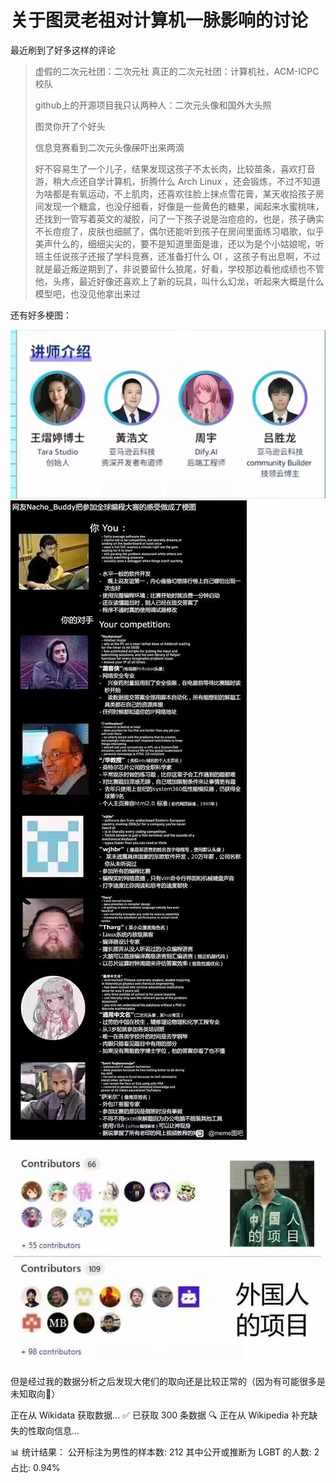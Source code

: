 # 关于图灵老祖对计算机一脉影响的讨论

最近刷到了好多这样的评论

> 虚假的二次元社团：二次元社
> 真正的二次元社团：计算机社，ACM-ICPC校队
>
> github上的开源项目我只认两种人：二次元头像和国外大头照
>
> 图灵你开了个好头
>
> 信息竞赛看到二次元头像<del>尿</del>吓出来两滴
>
> 好不容易生了一个儿子，结果发现这孩子不太长肉，比较苗条，喜欢打音游，稍大点还自学计算机，折腾什么 Arch Linux ，还会锻炼，不过不知道为啥都是有氧运动，不上肌肉，还喜欢往脸上抹点雪花膏，某天收拾孩子房间发现一个糖盒，也没仔细看，好像是一些黄色的糖果，闻起来水蜜桃味，还找到一管写着英文的凝胶，问了一下孩子说是治痘痘的，也是，孩子确实不长痘痘了，皮肤也细腻了，偶尔还能听到孩子在房间里面练习唱歌，似乎美声什么的，细细尖尖的，要不是知道里面是谁，还以为是个小姑娘呢，听班主任说孩子还报了学科竞赛，还准备打什么 OI ，这孩子有出息啊，不过就是最近叛逆期到了，非说要留什么狼尾，好看，学校那边看他成绩也不管他，头疼，最近好像还喜欢上了新的玩具，叫什么幻龙，听起来大概是什么模型吧，也没见他拿出来过

还有好多梗图：

<img src="./images/1.jpeg" alt="1" style="zoom: 50%;" />

<img src="./images/2.jpg" alt="2" style="zoom:;" />

![3](./images/3.jpeg)

但是经过我的数据分析之后发现大佬们的取向还是比较正常的（因为有可能很多是未知取向🤣）

 正在从 Wikidata 获取数据...
✅ 已获取 300 条数据
🔍 正在从 Wikipedia 补充缺失的性取向信息...

📊 统计结果：
公开标注为男性的样本数: 212
其中公开或推断为 LGBT 的人数: 2
占比: 0.94%